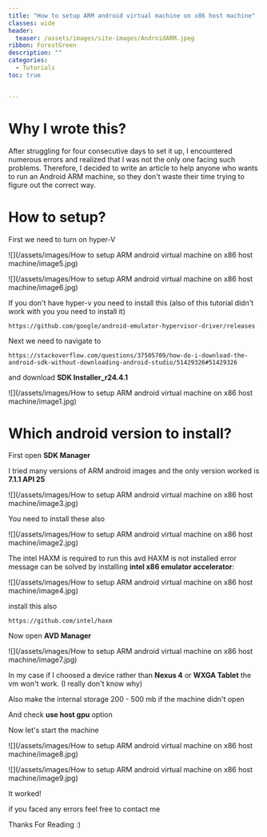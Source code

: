 ```yaml
---
title: "How to setup ARM android virtual machine on x86 host machine"
classes: wide
header:
  teaser: /assets/images/site-images/AndroidARM.jpeg
ribbon: ForestGreen
description: ""
categories:
  - Tutorials
toc: true


---
```


# Why I wrote this?

After struggling for four consecutive days to set it up, I encountered numerous errors and realized that I was not the only one facing such problems. Therefore, I decided to write an article to help anyone who wants to run an Android ARM machine, so they don't waste their time trying to figure out the correct way.

# How to setup?

First we need to turn on hyper-V

![](/assets/images/How to setup ARM android virtual machine on x86 host machine/image5.jpg)

![](/assets/images/How to setup ARM android virtual machine on x86 host machine/image6.jpg)

If you don't have hyper-v you need to install this (also of this tutorial didn't work with you you need to install it)

```
https://github.com/google/android-emulator-hypervisor-driver/releases
```
Next we need to navigate to

```
https://stackoverflow.com/questions/37505709/how-do-i-download-the-android-sdk-without-downloading-android-studio/51429326#51429326
```
and download **SDK Installer_r24.4.1** 

![](/assets/images/How to setup ARM android virtual machine on x86 host machine/image1.jpg)

# Which android version to install?

First open **SDK Manager**

I tried many versions of ARM android images and the only version worked is **7.1.1 API 25**

![](/assets/images/How to setup ARM android virtual machine on x86 host machine/image3.jpg)

You need to install these also

![](/assets/images/How to setup ARM android virtual machine on x86 host machine/image2.jpg)

The intel HAXM is required to run this avd HAXM is not installed error message can be solved by installing **intel x86 emulator accelerator**:

![](/assets/images/How to setup ARM android virtual machine on x86 host machine/image4.jpg)

install this also
```
https://github.com/intel/haxm
```

Now open **AVD Manager**

![](/assets/images/How to setup ARM android virtual machine on x86 host machine/image7.jpg)

In my case if I choosed a device rather than **Nexus 4** or **WXGA Tablet** the vm won't work. (I really don't know why)

Also make the internal storage 200 - 500 mb if the machine didn't open

And check **use host gpu** option

Now let's start the machine

![](/assets/images/How to setup ARM android virtual machine on x86 host machine/image8.jpg)

![](/assets/images/How to setup ARM android virtual machine on x86 host machine/image9.jpg)

It worked!

if you faced any errors feel free to contact me

Thanks For Reading :)
